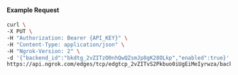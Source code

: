 <!-- Code generated for API Clients. DO NOT EDIT. -->
#### Example Request
```bash
curl \
-X PUT \
-H "Authorization: Bearer {API_KEY}" \
-H "Content-Type: application/json" \
-H "Ngrok-Version: 2" \
-d '{"backend_id":"bkdtg_2vZITzO0nhQwQZsmJp8gK28OLkp","enabled":true}' \
https://api.ngrok.com/edges/tcp/edgtcp_2vZITvS2Pkbuo0iUgEiMeIyrwza/backend
